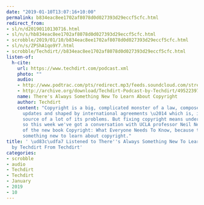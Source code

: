 ```yaml
---
date: "2019-01-10T13:07:16+10:00"
permalink: b834eac8ee1702af8078d0d027393d29eccf5cfc.html
redirect_from:
- sl/n/d20190110130716.html
- sl/n/s/hb834eac8ee1702af8078d0d027393d29eccf5cfc.html
- scrobble/2019/01/10/b834eac8ee1702af8078d0d027393d29eccf5cfc.html
- sl/n/s/ZPShA1qo9Y7.html
- scrobble/Techdirt//b834eac8ee1702af8078d0d027393d29eccf5cfc.html
listen-of:
  h-cite:
    url: https://www.techdirt.com/podcast.xml
    photo: ""
    audio:
    - http://www.podtrac.com/pts/redirect.mp3/feeds.soundcloud.com/stream/495223974-techdirt-theres-always-something-new-to-learn-about-copyright.mp3
    - http://archive.org/download/Techdirt-Podcast-by-Techdirt/495223974-techdirt-theres-always-something-new-to-learn-about-copyright.mp3
    name: There's Always Something New To Learn About Copyright
    author: Techdirt
    content: "Copyright is a big, complicated monster of a law, composed of patchwork
      updates and shaped by international agreements \u2014 which is, in fact, the
      source of a lot of its problems. But fixing copyright means understanding it,
      so this week we've got a conversation with UCLA professor Neil Netanel, author
      of the new book Copyright: What Everyone Needs To Know, because there's always
      something new to learn about copyright."
title: ' \ud83c\udfa7 Listened to There''s Always Something New To Learn About Copyright
  by Techdirt From Techdirt'
categories:
- scrobble
- audio
- Techdirt
- Techdirt
- January
- 2019
- 10
---
```

